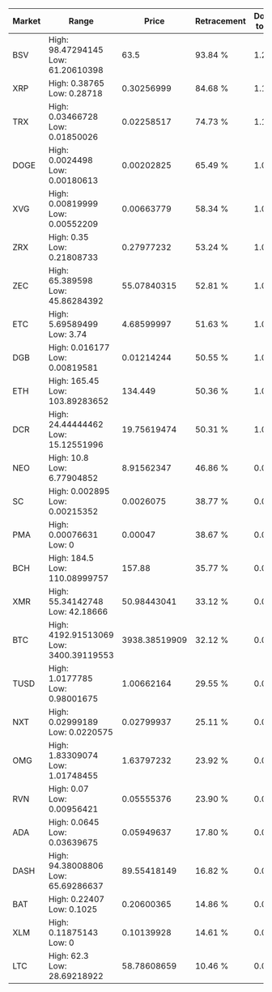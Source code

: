 | Market | Range | Price| Retracement | Doubles to 50% |
| --- | --- | --- | --- | --- |
| BSV | High: 98.47294145<br />Low: 61.20610398 | 63.5 | 93.84 % | 1.26 |
| XRP | High: 0.38765<br />Low: 0.28718 | 0.30256999 | 84.68 % | 1.12 |
| TRX | High: 0.03466728<br />Low: 0.01850026 | 0.02258517 | 74.73 % | 1.18 |
| DOGE | High: 0.0024498<br />Low: 0.00180613 | 0.00202825 | 65.49 % | 1.05 |
| XVG | High: 0.00819999<br />Low: 0.00552209 | 0.00663779 | 58.34 % | 1.03 |
| ZRX | High: 0.35<br />Low: 0.21808733 | 0.27977232 | 53.24 % | 1.02 |
| ZEC | High: 65.389598<br />Low: 45.86284392 | 55.07840315 | 52.81 % | 1.01 |
| ETC | High: 5.69589499<br />Low: 3.74 | 4.68599997 | 51.63 % | 1.01 |
| DGB | High: 0.016177<br />Low: 0.00819581 | 0.01214244 | 50.55 % | 1.00 |
| ETH | High: 165.45<br />Low: 103.89283652 | 134.449 | 50.36 % | 1.00 |
| DCR | High: 24.44444462<br />Low: 15.12551996 | 19.75619474 | 50.31 % | 1.00 |
| NEO | High: 10.8<br />Low: 6.77904852 | 8.91562347 | 46.86 % | 0.00 |
| SC | High: 0.002895<br />Low: 0.00215352 | 0.0026075 | 38.77 % | 0.00 |
| PMA | High: 0.00076631<br />Low: 0 | 0.00047 | 38.67 % | 0.00 |
| BCH | High: 184.5<br />Low: 110.08999757 | 157.88 | 35.77 % | 0.00 |
| XMR | High: 55.34142748<br />Low: 42.18666 | 50.98443041 | 33.12 % | 0.00 |
| BTC | High: 4192.91513069<br />Low: 3400.39119553 | 3938.38519909 | 32.12 % | 0.00 |
| TUSD | High: 1.0177785<br />Low: 0.98001675 | 1.00662164 | 29.55 % | 0.00 |
| NXT | High: 0.02999189<br />Low: 0.0220575 | 0.02799937 | 25.11 % | 0.00 |
| OMG | High: 1.83309074<br />Low: 1.01748455 | 1.63797232 | 23.92 % | 0.00 |
| RVN | High: 0.07<br />Low: 0.00956421 | 0.05555376 | 23.90 % | 0.00 |
| ADA | High: 0.0645<br />Low: 0.03639675 | 0.05949637 | 17.80 % | 0.00 |
| DASH | High: 94.38008806<br />Low: 65.69286637 | 89.55418149 | 16.82 % | 0.00 |
| BAT | High: 0.22407<br />Low: 0.1025 | 0.20600365 | 14.86 % | 0.00 |
| XLM | High: 0.11875143<br />Low: 0 | 0.10139928 | 14.61 % | 0.00 |
| LTC | High: 62.3<br />Low: 28.69218922 | 58.78608659 | 10.46 % | 0.00 |
